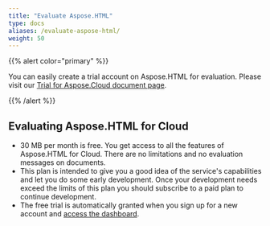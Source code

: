 ```yaml
---
title: "Evaluate Aspose.HTML"
type: docs
aliases: /evaluate-aspose-html/
weight: 50
---
```


{{% alert color="primary" %}} 

You can easily create a trial account on Aspose.HTML for evaluation. Please visit our [Trial for Aspose.Cloud document page](https://purchase.aspose.cloud/trial).

{{% /alert %}} 
## **Evaluating Aspose.HTML for Cloud**
- 30 MB per month is free. You get access to all the features of Aspose.HTML for Cloud. There are no limitations and no evaluation messages on documents.
- This plan is intended to give you a good idea of the service's capabilities and let you do some early development. Once your development needs exceed the limits of this plan you should subscribe to a paid plan to continue development.
- The free trial is automatically granted when you sign up for a new account and [access the dashboard](https://dashboard.aspose.cloud/).


